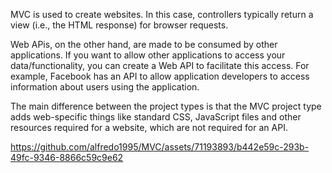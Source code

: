 MVC is used to create websites. In this case, controllers typically return a view (i.e., the HTML response) for browser requests.

Web APis, on the other hand, are made to be consumed by other applications. If you want to allow other applications to access your data/functionality, you can create a Web API to facilitate this access. For example, Facebook has an API to allow application developers to access information about users using the application.

The main difference between the project types is that the MVC project type adds web-specific things like standard CSS, JavaScript files and other resources required for a website, which are not required for an API.




https://github.com/alfredo1995/MVC/assets/71193893/b442e59c-293b-49fc-9346-8866c59c9e62

 
 
